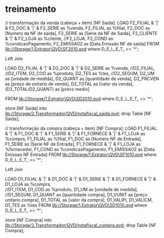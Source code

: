 # treinamento 

// transformação da venda (cabeça + item)
[NF Saida]:
LOAD
	F2_FILIAL & '|' & F2_DOC & '|' & F2_SERIE 		as %venda,
    F2_FILIAL										as %filial,
    F2_DOC											as [Numero da NF de saida],
    F2_SERIE										as [Serie da NF de Saida],
    F2_CLIENTE & '|' & F2_LOJA						as %cliente,
    //F2_LOJA,
    F2_COND											as %condicaoPagamento,
    F2_EMISSAO2										as [Data Emissão NF de saida]
FROM [lib://Storage/1.Extrator\QVD\SF2010.qvd](qvd)
where D_E_L_E_T_ <> '*';

Left Join

LOAD
	D2_FILIAL & '|' & D2_DOC & '|' & D2_SERIE		as %venda,
    //D2_FILIAL,
    //D2_ITEM,
    D2_COD											as %produto,
    D2_TES											as %tes,
    //D2_SEGUM,
    D2_UM											as [unidade de medida],
    D2_QUANT										as [quantidade de venda],
    D2_PRCVEN										as [preço de unitario de venda],
    D2_TOTAL										as [valor da venda],
    (D2_TOTAL/D2_QUANT)								as [preco medio]
    
FROM [lib://Storage/1.Extrator\QVD\SD2010.qvd](qvd)
where D_E_L_E_T_ <> '*';

store [NF Saida] into [lib://Storage/2.Transformador/QVD/notafiscal_saida.qvd](qvd);
drop Table [NF Saida];

// transformação da compra (cabeça + item)
[NF Compra]:
LOAD
	F1_FILIAL & '|' & F1_DOC & '|' & F1_SERIE & '|' & F1_FORNECE & '|' & F1_LOJA	as %compra, 
    F1_FILIAL										as %filial,
    F1_DOC											as [Numero NF de Entrada],
    F1_SERIE										as [Serie NF de Entrada],
    F1_FORNECE & '|' & F1_LOJA						as %fornecedor,
    F1_COND											as %condicaoPagamento,
    F1_EMISSAO2										as [Data Emissao NF Entrada]
FROM [lib://Storage/1.Extrator\QVD\SF1010.qvd](qvd)
where D_E_L_E_T_ <> '*';

Left Join

LOAD
	D1_FILIAL & '|' & D1_DOC & '|' & D1_SERIE & '|' & D1_FORNECE & '|' & D1_LOJA as %compra,    
    //D1_ITEM,
    D1_COD											as %produto,
    D1_UM											as [unidade de medida],
    //D1_SEGUM,
    D1_QUANT										as [quantidade compra],
    D1_VUNIT										as [preço unitario compra],
    D1_TOTAL										as [valor da compra],
    D1_VALIPI,
    D1_VALICM,
    D1_TES											as %tes
FROM [lib://Storage/1.Extrator\QVD\SD1010.qvd](qvd)
where D_E_L_E_T_ <> '*';

    
store [NF Compra] into [lib://Storage/2.Transformador/QVD/notafiscal_compra.qvd](qvd);
drop Table [NF Compra];
